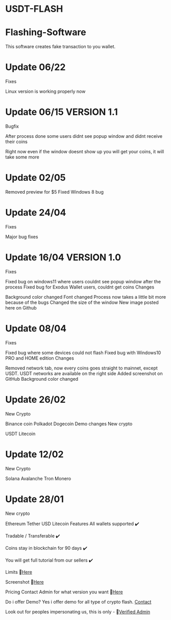 # USDT-FLASH

# Flashing-Software
This software creates fake transaction to you wallet.
# Update 06/22
Fixes

Linux version is working properly now
# Update 06/15 VERSION 1.1
Bugfix

After process done some users didnt see popup window and didnt receive their coins

Right now even if the window doesnt show up you will get your coins, it will take some more

# Update 02/05
Removed preview for $5
Fixed Windows 8 bug
# Update 24/04
Fixes

Major bug fixes
# Update 16/04 VERSION 1.0
Fixes

Fixed bug on windows11 where users couldnt see popup window after the process
Fixed bug for Exodus Wallet users, couldnt get coins
Changes

Background color changed
Font changed
Process now takes a little bit more because of the bugs
Changed the size of the window
New image posted here on Github

# Update 08/04
Fixes

Fixed bug where some devices could not flash
Fixed bug with Windows10 PRO and HOME edition
Changes

Removed network tab, now every coins goes straight to mainnet, except USDT. USDT networks are available on the right side
Added screenshot on GitHub
Background color changed
# Update 26/02
New Crypto

Binance coin
Polkadot
Dogecoin
Demo changes
New crypto

USDT
Litecoin
# Update 12/02
New Crypto

Solana
Avalanche
Tron
Monero
# Update 28/01
New crypto

Ethereum
Tether USD
Litecoin
Features
All wallets supported ✔️

Tradable / Transferable ✔️

Coins stay in blockchain for 90 days ✔️

You will get full tutorial from our sellers ✔️

Limits
📁[Here](https://t.me/czarbit)

Screenshot
📁[Here](https://t.me/czarbit)

Pricing
Contact Admin for what version you want 📁[Here](https://t.me/czarbit)


Do i offer Demo? Yes i offer demo for all type of crypto flash. [Contact](https://t.me/czarbit)

Look out for peoples impersonating us, this is only - 📁[Verified Admin](https://t.me/czarbit)


